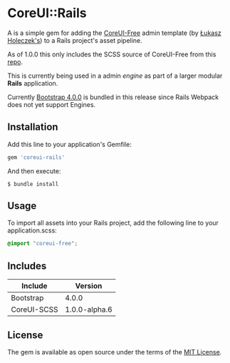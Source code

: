 # CoreUI::Rails

A is a simple gem for adding the [CoreUI-Free](http://coreui.io/index.html) admin template (by [Łukasz Holeczek's](https://github.com/mrholek)) to a Rails project's asset pipeline.

As of 1.0.0 this only includes the SCSS source of CoreUI-Free from this [repo](https://github.com/mrholek/CoreUI-SCSS).

This is currently being used in a admin *engine* as part of a larger modular **Rails** application.

Currently [Bootstrap 4.0.0](https://getbootstrap.com) is bundled in this release since Rails Webpack does not yet support Engines.

## Installation

Add this line to your application's Gemfile:

```ruby
gem 'coreui-rails'
```

And then execute:

    $ bundle install

## Usage

To import all assets into your Rails project, add the following line to your application.scss:

```scss
@import "coreui-free";
```

## Includes

| Include     | Version       |
| ----------- | ------------- |
| Bootstrap   | 4.0.0         |
| CoreUI-SCSS | 1.0.0-alpha.6 |

## License

The gem is available as open source under the terms of the [MIT License](https://opensource.org/licenses/MIT).
